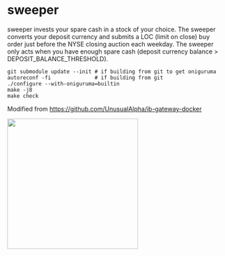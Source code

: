sweeper
==

sweeper invests your spare cash in a stock of your choice. The sweeper converts your deposit currency and submits a LOC (limit on close) buy order just before the NYSE closing auction each weekday. The sweeper only acts when you have enough spare cash (deposit currency balance > DEPOSIT_BALANCE_THRESHOLD).



    git submodule update --init # if building from git to get oniguruma
    autoreconf -fi              # if building from git
    ./configure --with-oniguruma=builtin
    make -j8
    make check


Modified from https://github.com/UnusualAlpha/ib-gateway-docker

<img src="https://github.com/UnusualAlpha/ib-gateway-docker/blob/master/logo.png" height="300" />
